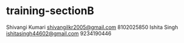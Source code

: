 # training-sectionB
Shivangi Kumari shivangilkr2005@gmail.com 8102025850 
Ishita Singh ishitasingh44602@gmail.com 9234190446